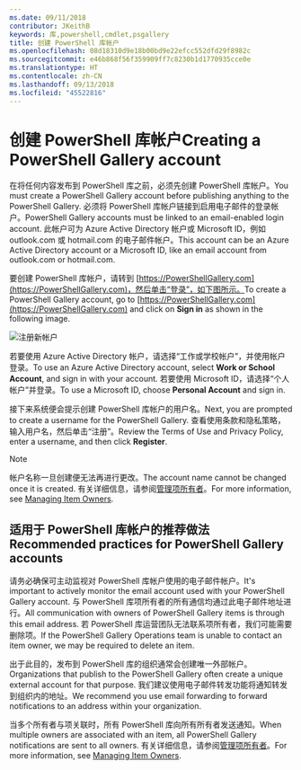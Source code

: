 ```yaml
---
ms.date: 09/11/2018
contributor: JKeithB
keywords: 库,powershell,cmdlet,psgallery
title: 创建 PowerShell 库帐户
ms.openlocfilehash: 08d18310d9e18b00bd9e22efcc552dfd29f8982c
ms.sourcegitcommit: e46b868f56f359909ff7c8230b1d1770935cce0e
ms.translationtype: HT
ms.contentlocale: zh-CN
ms.lasthandoff: 09/13/2018
ms.locfileid: "45522816"
---
```

# <a name="creating-a-powershell-gallery-account"></a><span data-ttu-id="ad832-103">创建 PowerShell 库帐户</span><span class="sxs-lookup"><span data-stu-id="ad832-103">Creating a PowerShell Gallery account</span></span>

<span data-ttu-id="ad832-104">在将任何内容发布到 PowerShell 库之前，必须先创建 PowerShell 库帐户。</span><span class="sxs-lookup"><span data-stu-id="ad832-104">You must create a PowerShell Gallery account before publishing anything to the PowerShell Gallery.</span></span>
<span data-ttu-id="ad832-105">必须将 PowerShell 库帐户链接到启用电子邮件的登录帐户。</span><span class="sxs-lookup"><span data-stu-id="ad832-105">PowerShell Gallery accounts must be linked to an email-enabled login account.</span></span> <span data-ttu-id="ad832-106">此帐户可为 Azure Active Directory 帐户或 Microsoft ID，例如 outlook.com 或 hotmail.com 的电子邮件帐户。</span><span class="sxs-lookup"><span data-stu-id="ad832-106">This account can be an Azure Active Directory account or a Microsoft ID, like an email account from outlook.com or hotmail.com.</span></span>

<span data-ttu-id="ad832-107">要创建 PowerShell 库帐户，请转到 [https://PowerShellGallery.com](https://PowerShellGallery.com)，然后单击“登录”，如下图所示。</span><span class="sxs-lookup"><span data-stu-id="ad832-107">To create a PowerShell Gallery account, go to [https://PowerShellGallery.com](https://PowerShellGallery.com) and click on **Sign in** as shown in the following image.</span></span>

![注册新帐户](../../Images/CreateAccount-Register.png)

<span data-ttu-id="ad832-109">若要使用 Azure Active Directory 帐户，请选择“工作或学校帐户”，并使用帐户登录。</span><span class="sxs-lookup"><span data-stu-id="ad832-109">To use an Azure Active Directory account, select **Work or School Account**, and sign in with your account.</span></span> <span data-ttu-id="ad832-110">若要使用 Microsoft ID，请选择“个人帐户”并登录。</span><span class="sxs-lookup"><span data-stu-id="ad832-110">To use a Microsoft ID, choose **Personal Account** and sign in.</span></span>

<span data-ttu-id="ad832-111">接下来系统便会提示创建 PowerShell 库帐户的用户名。</span><span class="sxs-lookup"><span data-stu-id="ad832-111">Next, you are prompted to create a username for the PowerShell Gallery.</span></span> <span data-ttu-id="ad832-112">查看使用条款和隐私策略，输入用户名，然后单击“注册”。</span><span class="sxs-lookup"><span data-stu-id="ad832-112">Review the Terms of Use and Privacy Policy, enter a username, and then click **Register**.</span></span>

> [!NOTE]
> <span data-ttu-id="ad832-113">帐户名称一旦创建便无法再进行更改。</span><span class="sxs-lookup"><span data-stu-id="ad832-113">The account name cannot be changed once it is created.</span></span> <span data-ttu-id="ad832-114">有关详细信息，请参阅[管理项所有者](managing-item-owners.md)。</span><span class="sxs-lookup"><span data-stu-id="ad832-114">For more information, see [Managing Item Owners](managing-item-owners.md).</span></span>

## <a name="recommended-practices-for-powershell-gallery-accounts"></a><span data-ttu-id="ad832-115">适用于 PowerShell 库帐户的推荐做法</span><span class="sxs-lookup"><span data-stu-id="ad832-115">Recommended practices for PowerShell Gallery accounts</span></span>

<span data-ttu-id="ad832-116">请务必确保可主动监视对 PowerShell 库帐户使用的电子邮件帐户。</span><span class="sxs-lookup"><span data-stu-id="ad832-116">It's important to actively monitor the email account used with your PowerShell Gallery account.</span></span> <span data-ttu-id="ad832-117">与 PowerShell 库项所有者的所有通信均通过此电子邮件地址进行。</span><span class="sxs-lookup"><span data-stu-id="ad832-117">All communication with owners of PowerShell Gallery items is through this email address.</span></span> <span data-ttu-id="ad832-118">若 PowerShell 库运营团队无法联系项所有者，我们可能需要删除项。</span><span class="sxs-lookup"><span data-stu-id="ad832-118">If the PowerShell Gallery Operations team is unable to contact an item owner, we may be required to delete an item.</span></span>

<span data-ttu-id="ad832-119">出于此目的，发布到 PowerShell 库的组织通常会创建唯一外部帐户。</span><span class="sxs-lookup"><span data-stu-id="ad832-119">Organizations that publish to the PowerShell Gallery often create a unique external account for that purpose.</span></span> <span data-ttu-id="ad832-120">我们建议使用电子邮件转发功能将通知转发到组织内的地址。</span><span class="sxs-lookup"><span data-stu-id="ad832-120">We recommend you use email forwarding to forward notifications to an address within your organization.</span></span>

<span data-ttu-id="ad832-121">当多个所有者与项关联时，所有 PowerShell 库向所有所有者发送通知。</span><span class="sxs-lookup"><span data-stu-id="ad832-121">When multiple owners are associated with an item, all PowerShell Gallery notifications are sent to all owners.</span></span> <span data-ttu-id="ad832-122">有关详细信息，请参阅[管理项所有者](managing-item-owners.md)。</span><span class="sxs-lookup"><span data-stu-id="ad832-122">For more information, see [Managing Item Owners](managing-item-owners.md).</span></span>
